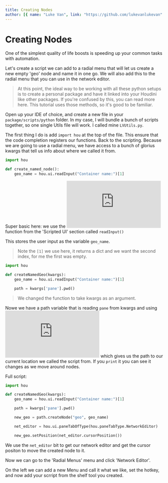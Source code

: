 ```yaml
---
title: Creating Nodes
author: [{ name: "Luke Van", link: "https://github.com/lukevanlukevan" }]
---
```


# Creating Nodes

One of the simplest quality of life boosts is speeding up your common tasks with automation.

Let's create a script we can add to a radial menu that will let us create a new empty 'geo' node and name it in one go. We will also add this to the radial menu that you can use in the network editor.

> At this point, the ideal way to be working with all these python setups is to create a personal package and have it linked into your Houdini like other packages. If you're confused by this, you can read more here. This tutorial uses those methods, so it's good to be familiar.

Open up your IDE of choice, and create a new file in your `package/scripts/python` folder. In my case, I will bundle a bunch of scripts together, so one single Utils file will work. I called mine `LVUtils.py`.

The first thing I do is add `import hou` at the top of the file. This ensure that the code completion registers our functions.
Back to the scripting. Because we are going to use a radial menu, we have access to a bunch of glorius kwargs that tell us info about where we called it from.

```python
import hou

def create_named_node():
	geo_name = hou.ui.readInput("Container name:")[1]
```

Super basic here: we use the ![hou.ui](https://www.sidefx.com/docs/houdini/hom/hou/ui.html) function from the 'Scripted UI' section called `readInput()`

This stores the user input as the variable `geo_name`.

> Note the `[1]` we use here, it returns a dict and we want the second index, for me the first was empty.

```python
import hou

def createNamedGeo(kwargs):
	geo_name = hou.ui.readInput("Container name:")[1]

	path = kwargs['pane'].pwd()
```

> We changed the function to take kwargs as an argument.

Nowe we have a path variable that is reading `pane` from kwargs and using ![pwd](https://www.sidefx.com/docs/houdini/hom/hou/pwd.html) which gives us the path to our current location we called the script from. If you `print` it you can see it changes as we move around nodes.

Full script:

```python
import hou

def createNamedGeo(kwargs):
	geo_name = hou.ui.readInput("Container name:")[1]

	path = kwargs['pane'].pwd()

	new_geo = path.createNode("geo", geo_name)

	net_editor = hou.ui.paneTabOfType(hou.paneTabType.NetworkEditor)

	new_geo.setPosition(net_editor.cursorPosition())
```

We use the `net_editor` bit to get our network editor and get the cursor positon to move the created node to it.

Now we can go to the 'Radial Menus' menu and click 'Network Editor'.

On the left we can add a new Menu and call it what we like, set the hotkey, and now add your scrript from the shelf tool you created.
